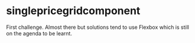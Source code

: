 # singlepricegridcomponent

First challenge. Almost there but solutions tend to use Flexbox which is still on the agenda to be learnt.
